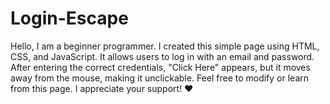 # Login-Escape
Hello, I am a beginner programmer. I created this simple page using HTML, CSS, and JavaScript. It allows users to log in with an email and password. After entering the correct credentials, "Click Here" appears, but it moves away from the mouse, making it unclickable. Feel free to modify or learn from this page. I appreciate your support! ❤️
